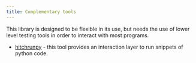 ```yaml
---
title: Complementary tools
---
```


This library is designed to be flexible in its use, but needs the use of lower level testing tools in order to interact with most programs.

* [hitchrunpy](https://github.com/hitchdev/hitchrunpy) - this tool provides an interaction layer to run snippets of python code.
